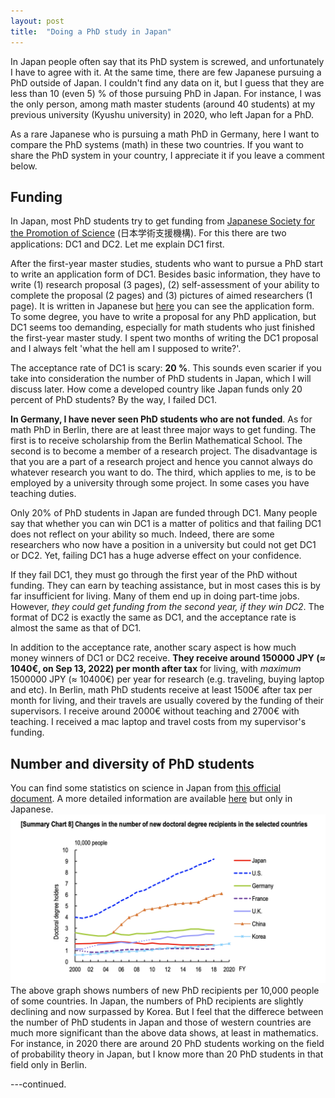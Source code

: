 ```yaml
---
layout: post
title:  "Doing a PhD study in Japan"
---
```


In Japan people often say that its PhD system is screwed, and unfortunately I have to agree with it.
At the same time, there are few Japanese pursuing a PhD outside of Japan. I couldn't find any data on it, but
I guess that they are less than 10 (even 5) % of those pursuing PhD in Japan.
For instance, I was the only person, among math master students (around 40 students) at my previous university (Kyushu university) in 2020, who
left Japan for a PhD.

As a rare Japanese who is pursuing a math PhD in Germany, here I want to compare the PhD systems (math) in these two countries.
If you want to share the PhD system in your country, I appreciate it if you leave a comment below.

## Funding
In Japan, most PhD students try to get funding from [Japanese Society for the Promotion of Science](https://www.jsps.go.jp/english/index.html) (日本学術支援機構).
For this there are two applications: DC1 and DC2. Let me explain DC1 first.

After the first-year master studies, students who want to pursue a PhD start to write an application form
of DC1. Besides basic information, they have to write (1) research proposal (3 pages), (2) self-assessment of your ability to complete the proposal (2 pages) and (3) pictures of aimed researchers (1 page).
It is written in Japanese but [here](https://www.jsps.go.jp/j-pd/data/boshu/03_dc_naiyo.pdf) you can see
the application form.
To some degree, you have to write a proposal for any PhD application, but DC1 seems too demanding,
especially for math students who just finished the first-year master study.
I spent two months of writing the DC1 proposal and I always felt 'what the hell am I supposed to write?'.

The acceptance rate of DC1 is scary: **20 %**. This sounds even scarier if you take into consideration
the number of PhD students in Japan, which I will discuss later. How come a developed country like Japan
funds only 20 percent of PhD students? By the way, I failed DC1.

**In Germany, I have never seen PhD students who are not funded**. As for math PhD in Berlin,
there are at least three major ways to get funding. The first is to receive scholarship from the Berlin Mathematical
School. The second is to become a member of a research project. The disadvantage is that you are a part of a research
project and hence you cannot always do whatever research you want to do.
The third, which applies to me, is to be employed by a university through some project. In some cases you have teaching duties.

Only 20% of PhD students in Japan are funded through DC1. Many people say that whether you can win DC1 is a
matter of politics and that failing DC1 does not reflect on your ability so much. Indeed, there are some
researchers who now have a position in a university but could not get DC1 or DC2. Yet, failing DC1 has a huge
adverse effect on your confidence.

If they fail DC1, they must go through the first year of the PhD without funding. They can earn by teaching assistance, but in most cases this is by far insufficient for living. Many of them end up in doing part-time jobs.
However, *they could get funding from the second year, if they win DC2*. The format of DC2 is exactly the same
as DC1, and the acceptance rate is almost the same as that of DC1.

In addition to the acceptance rate, another scary aspect is how much money winners of DC1 or DC2 receive.
**They receive around 150000 JPY (≈ 1040€, on Sep 13, 2022) per month after tax** for living, with *maximum* 1500000 JPY (≈ 10400€) per year for
research (e.g. traveling, buying laptop and etc).
In Berlin, math PhD students receive at least 1500€ after tax per month for living, and their travels are usually covered by
the funding of their supervisors. I receive around 2000€ without teaching and 2700€ with teaching.
I received a mac laptop and travel costs from my supervisor's funding.

## Number and diversity of PhD students
You can find some statistics on science in Japan from [this official document](https://www.nistep.go.jp/wp/wp-content/uploads/NISTEP-RM311-SummaryE.pdf).
A more detailed information are available [here](https://www.nistep.go.jp/research/science-and-technology-indicators-and-scientometrics/indicators) but only in Japanese.
![number of PhDs](/assets/2022-09-13-number-of-phds.png)
The above graph shows numbers of new PhD recipients per 10,000 people of some countries.
In Japan, the numbers of PhD recipients are slightly declining and now surpassed by Korea.
But I feel that the differece between the number of PhD students in Japan and those of western countries
are much more significant than the above data shows, at least in mathematics.
For instance, in 2020 there are around 20 PhD students working on the field of probability theory in Japan, but
I know more than 20 PhD students in that field only in Berlin.


---continued.
